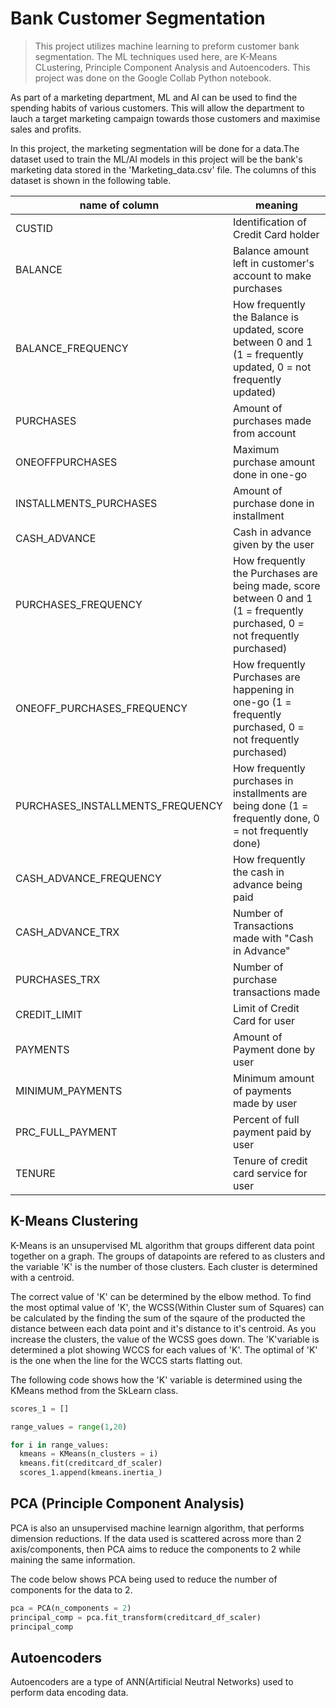 # Bank Customer Segmentation
> This project utilizes machine learning to preform customer bank segmentation. The ML techniques used here, are K-Means CLustering, Principle Component Analysis and Autoencoders. This project was done on the Google Collab Python notebook.

As part of a marketing department, ML and AI can be used to find the spending habits of various customers. This will allow the department to lauch a target marketing campaign towards those customers and maximise sales and profits. 

In this project, the marketing segmentation will be done for a data.The dataset used to train the ML/AI models in this project will be the bank's marketing data stored in the 'Marketing_data.csv' file. The columns of this dataset is shown in the following table.

|name of column | meaning  |
| ------ |---------------------- |
| CUSTID | Identification of Credit Card holder | 
| BALANCE | Balance amount left in customer's account to make purchases |
| BALANCE_FREQUENCY | How frequently the Balance is updated, score between 0 and 1 (1 = frequently updated, 0 = not frequently updated) |
| PURCHASES | Amount of purchases made from account |
|ONEOFFPURCHASES | Maximum purchase amount done in one-go |
|INSTALLMENTS_PURCHASES | Amount of purchase done in installment |
|CASH_ADVANCE | Cash in advance given by the user |
|PURCHASES_FREQUENCY | How frequently the Purchases are being made, score between 0 and 1 (1 = frequently purchased, 0 = not frequently purchased) |
|ONEOFF_PURCHASES_FREQUENCY | How frequently Purchases are happening in one-go (1 = frequently purchased, 0 = not frequently purchased) |
|PURCHASES_INSTALLMENTS_FREQUENCY | How frequently purchases in installments are being done (1 = frequently done, 0 = not frequently done) |
|CASH_ADVANCE_FREQUENCY | How frequently the cash in advance being paid |
|CASH_ADVANCE_TRX | Number of Transactions made with "Cash in Advance" |
|PURCHASES_TRX | Number of purchase transactions made |
|CREDIT_LIMIT | Limit of Credit Card for user |
|PAYMENTS | Amount of Payment done by user |
|MINIMUM_PAYMENTS | Minimum amount of payments made by user|  
|PRC_FULL_PAYMENT | Percent of full payment paid by user |
|TENURE | Tenure of credit card service for user|

## K-Means Clustering

K-Means is an unsupervised ML algorithm that groups different data point together on a graph. The groups of datapoints are refered to as clusters and the variable 'K' is the number of those clusters. Each cluster is determined with a centroid.

The correct value of 'K' can be determined by the elbow method. To find the most optimal value of 'K', the WCSS(Within Cluster sum of Squares) can be calculated by the finding the sum of the sqaure of the producted the distance between each data point and it's distance to it's centroid. As you increase the clusters, the value of the WCSS goes down. The 'K'variable is determined a plot showing WCCS for each values of 'K'.  The optimal of 'K' is the one when the line for the WCCS starts flatting out.

The following code shows how the 'K' variable is determined using the KMeans method from the SkLearn class.

```python
scores_1 = []

range_values = range(1,20)

for i in range_values:
  kmeans = KMeans(n_clusters = i)
  kmeans.fit(creditcard_df_scaler)
  scores_1.append(kmeans.inertia_)
```  
## PCA (Principle Component Analysis)

PCA is also an unsupervised machine learnign algorithm, that performs dimension reductions. If the data used is scattered across more than 2 axis/components, then PCA aims to reduce the components to 2 while maining the same information.

The code below shows PCA being used to reduce the number of components for the data to 2.
```python
pca = PCA(n_components = 2)
principal_comp = pca.fit_transform(creditcard_df_scaler)
principal_comp
```
## Autoencoders
Autoencoders are a type of ANN(Artificial Neutral Networks) used to perform data encoding data.  
